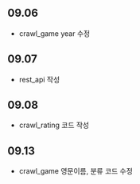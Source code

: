 ## 09.06 
+ crawl_game year 수정

## 09.07
+ rest_api 작성

## 09.08
+ crawl_rating 코드 작성

## 09.13
+ crawl_game 영문이름, 분류 코드 수정
